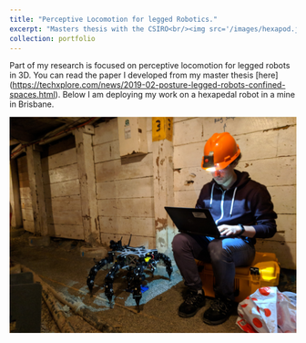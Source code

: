 ```yaml
---
title: "Perceptive Locomotion for legged Robotics."
excerpt: "Masters thesis with the CSIRO<br/><img src='/images/hexapod.jpg' width='60%'>"
collection: portfolio
---
```


Part of my research is focused on perceptive locomotion for legged robots in 3D. You can read the paper I developed from my master thesis [here]
(https://techxplore.com/news/2019-02-posture-legged-robots-confined-spaces.html). Below I am deploying my work on a hexapedal robot in a mine in Brisbane.

![alt text](/images/weaver_mine.jpg "Robot Deployed in Mine")
